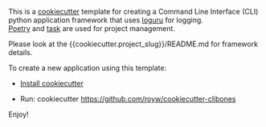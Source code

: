 This is a [cookiecutter](https://cookiecutter.readthedocs.io/) template for creating a Command Line Interface (CLI) python application framework 
that uses [loguru](https://loguru.readthedocs.io) for logging.  
[Poetry](https://python-poetry.org/) and [task](https://taskfile.dev/) are used for project management.

Please look at the {{cookiecutter.project_slug}}/README.md for framework details.

To create a new application using this template:

* [Install cookiecutter](https://cookiecutter.readthedocs.io/en/latest/installation.html)

* Run:  cookiecutter https://github.com/royw/cookiecutter-clibones

Enjoy!
